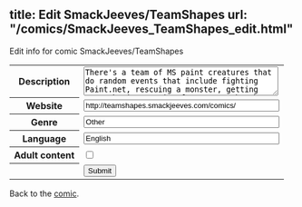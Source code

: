 title: Edit SmackJeeves/TeamShapes
url: "/comics/SmackJeeves_TeamShapes_edit.html"
---
Edit info for comic SmackJeeves/TeamShapes

<form name="comic" action="http://gaepostmail.appspot.com/comic/" method="post">
<table class="comicinfo">
<tr>
<th>Description</th><td><textarea name="description" cols="40" rows="3">There's a team of MS paint creatures that do random events that include fighting Paint.net, rescuing a monster, getting eaten by it, running from a guy who they owe $500 to, doing missions, stopping a time stopping machine, and simply fooling around. Current chapter: Pizzanonoalofisicadoimmahatanio has created something and is probably trying to get his money back.</textarea></td>
</tr>
<tr>
<th>Website</th><td><input type="text" name="url" value="http://teamshapes.smackjeeves.com/comics/" size="40"/></td>
</tr>
<tr>
<th>Genre</th><td><input type="text" name="genre" value="Other" size="40"/></td>
</tr>
<tr>
<th>Language</th><td><input type="text" name="language" value="English" size="40"/></td>
</tr>
<tr>
<th>Adult content</th><td><input type="checkbox" name="adult" value="adult" /></td>
</tr>
<tr>
<th></th><td>
<input type="hidden" name="comic" value="SmackJeeves_TeamShapes" />
<input type="submit" name="submit" value="Submit" />
</td>
</tr>
</table>
</form>

Back to the [comic](SmackJeeves_TeamShapes.html).
